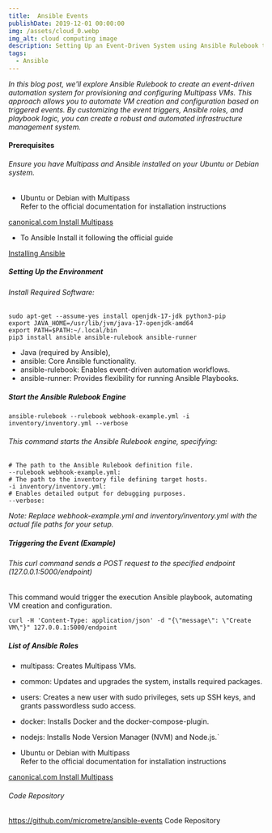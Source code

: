 ```yaml
---
title:  Ansible Events
publishDate: 2019-12-01 00:00:00
img: /assets/cloud_0.webp
img_alt: cloud computing image
description: Setting Up an Event-Driven System using Ansible Rulebook to Create and Configure Multipass VMs
tags:
  - Ansible
---
```




*In this blog post, we'll explore Ansible Rulebook to create an event-driven automation system for provisioning and configuring Multipass VMs. This approach allows you to automate VM creation and configuration based on triggered events.*
*By customizing the event triggers, Ansible roles, and playbook logic, you can create a robust and automated infrastructure management system.*
#### Prerequisites 
###### Ensure you have Multipass and Ansible installed on your Ubuntu or Debian system. 

- Ubuntu or Debian with Multipass <br/> 
Refer to the official documentation for installation instructions <br/>
<a href="https://canonical.com/multipass/install" target="_blank">
canonical.com Install Multipass  
 </a>


- To Ansible Install it following the official guide <br/>  

<a href="https://docs.ansible.com/ansible/latest/installation_guide/intro_installation.html" target="_blank">
Installing Ansible
</a>

##### Setting Up the Environment


###### Install Required Software:
```shell
sudo apt-get --assume-yes install openjdk-17-jdk python3-pip
export JAVA_HOME=/usr/lib/jvm/java-17-openjdk-amd64
export PATH=$PATH:~/.local/bin
pip3 install ansible ansible-rulebook ansible-runner
```
- Java (required by Ansible), 
- ansible: Core Ansible functionality.
- ansible-rulebook: Enables event-driven automation workflows.
- ansible-runner: Provides flexibility for running Ansible Playbooks.


##### Start the Ansible Rulebook Engine

```shell
ansible-rulebook --rulebook webhook-example.yml -i inventory/inventory.yml --verbose
```
###### This command starts the Ansible Rulebook engine, specifying:

```shell
# The path to the Ansible Rulebook definition file.
--rulebook webhook-example.yml: 
# The path to the inventory file defining target hosts.
-i inventory/inventory.yml: 
# Enables detailed output for debugging purposes.
--verbose: 
```
*Note: Replace webhook-example.yml and inventory/inventory.yml with the actual file paths for your setup.*

##### Triggering the Event (Example)



###### This curl command sends a POST request to the specified endpoint (127.0.0.1:5000/endpoint)

This command would trigger the execution Ansible playbook, 
automating VM creation and configuration.


```shell
curl -H 'Content-Type: application/json' -d "{\"message\": \"Create VM\"}" 127.0.0.1:5000/endpoint
```


##### List of Ansible Roles
- multipass: Creates Multipass VMs.
- common: Updates and upgrades the system, installs required packages.
- users: Creates a new user with sudo privileges, sets up SSH keys, and grants passwordless sudo access.
- docker: Installs Docker and the docker-compose-plugin.
- nodejs: Installs Node Version Manager (NVM) and Node.js.`




- Ubuntu or Debian with Multipass <br/> 
Refer to the official documentation for installation instructions <br/>
<a href="https://canonical.com/multipass/install" target="_blank">
canonical.com Install Multipass  
 </a>



 ###### Code Repository 
 <a href="https://github.com/micrometre/ansible-events" target="_blank">https://github.com/micrometre/ansible-events 
 Code Repository 
</a>
